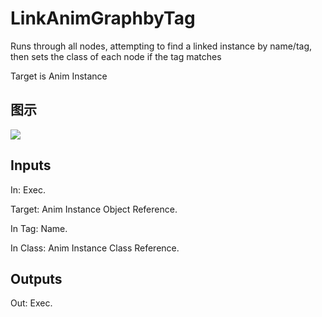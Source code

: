 # LinkAnimGraphbyTag

Runs through all nodes, attempting to find a linked instance by name/tag, then sets the class of each node if the tag matches

Target is Anim Instance

## 图示

![]($-20221218-17530590.png)

## Inputs

In: Exec.

Target: Anim Instance Object Reference.

In Tag: Name.

In Class: Anim Instance Class Reference.  

## Outputs

Out: Exec.

